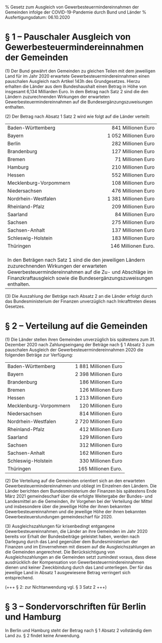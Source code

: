 % Gesetz zum Ausgleich von Gewerbesteuermindereinnahmen der Gemeinden infolge der COVID-19-Pandemie durch Bund und Länder
% Ausfertigungsdatum: 06.10.2020
 
# § 1 – Pauschaler Ausgleich von Gewerbesteuermindereinnahmen der Gemeinden

(1) Der Bund gewährt den Gemeinden zu gleichen Teilen mit dem jeweiligen Land für im Jahr 2020 erwartete Gewerbesteuermindereinnahmen einen pauschalen Ausgleich nach Artikel 143h des Grundgesetzes. Hierzu erhalten die Länder aus dem Bundeshaushalt einen Betrag in Höhe von insgesamt 6,134 Milliarden Euro. In dem Betrag nach Satz 2 sind die den Ländern zuzurechnenden Wirkungen der erwarteten Gewerbesteuermindereinnahmen auf die Bundesergänzungszuweisungen enthalten.

(2) Der Betrag nach Absatz 1 Satz 2 wird wie folgt auf die Länder verteilt:  
  

<table width="100%" style="border: none;">
<colgroup>
<col style="width: 63%" />
<col style="width: 38%" />
</colgroup>
<tbody data-valign="top">
<tr class="odd">
<td style="text-align: left;" data-valign="top" data-charoff="50">Baden-Württemberg</td>
<td style="text-align: right;" data-valign="top" data-charoff="50">841 Millionen Euro</td>
</tr>
<tr class="even">
<td style="text-align: left;" data-valign="top" data-charoff="50">Bayern</td>
<td style="text-align: right;" data-valign="top" data-charoff="50">1 052 Millionen Euro</td>
</tr>
<tr class="odd">
<td style="text-align: left;" data-valign="top" data-charoff="50">Berlin</td>
<td style="text-align: right;" data-valign="top" data-charoff="50">282 Millionen Euro</td>
</tr>
<tr class="even">
<td style="text-align: left;" data-valign="top" data-charoff="50">Brandenburg</td>
<td style="text-align: right;" data-valign="top" data-charoff="50">127 Millionen Euro</td>
</tr>
<tr class="odd">
<td style="text-align: left;" data-valign="top" data-charoff="50">Bremen</td>
<td style="text-align: right;" data-valign="top" data-charoff="50">71 Millionen Euro</td>
</tr>
<tr class="even">
<td style="text-align: left;" data-valign="top" data-charoff="50">Hamburg</td>
<td style="text-align: right;" data-valign="top" data-charoff="50">210 Millionen Euro</td>
</tr>
<tr class="odd">
<td style="text-align: left;" data-valign="top" data-charoff="50">Hessen</td>
<td style="text-align: right;" data-valign="top" data-charoff="50">552 Millionen Euro</td>
</tr>
<tr class="even">
<td style="text-align: left;" data-valign="top" data-charoff="50">Mecklenburg-Vorpommern</td>
<td style="text-align: right;" data-valign="top" data-charoff="50">108 Millionen Euro</td>
</tr>
<tr class="odd">
<td style="text-align: left;" data-valign="top" data-charoff="50">Niedersachsen</td>
<td style="text-align: right;" data-valign="top" data-charoff="50">476 Millionen Euro</td>
</tr>
<tr class="even">
<td style="text-align: left;" data-valign="top" data-charoff="50">Nordrhein-Westfalen</td>
<td style="text-align: right;" data-valign="top" data-charoff="50">1 381 Millionen Euro</td>
</tr>
<tr class="odd">
<td style="text-align: left;" data-valign="top" data-charoff="50">Rheinland-Pfalz</td>
<td style="text-align: right;" data-valign="top" data-charoff="50">209 Millionen Euro</td>
</tr>
<tr class="even">
<td style="text-align: left;" data-valign="top" data-charoff="50">Saarland</td>
<td style="text-align: right;" data-valign="top" data-charoff="50">84 Millionen Euro</td>
</tr>
<tr class="odd">
<td style="text-align: left;" data-valign="top" data-charoff="50">Sachsen</td>
<td style="text-align: right;" data-valign="top" data-charoff="50">275 Millionen Euro</td>
</tr>
<tr class="even">
<td style="text-align: left;" data-valign="top" data-charoff="50">Sachsen-Anhalt</td>
<td style="text-align: right;" data-valign="top" data-charoff="50">137 Millionen Euro</td>
</tr>
<tr class="odd">
<td style="text-align: left;" data-valign="top" data-charoff="50">Schleswig-Holstein</td>
<td style="text-align: right;" data-valign="top" data-charoff="50">183 Millionen Euro</td>
</tr>
<tr class="even">
<td style="text-align: left;" data-valign="top" data-charoff="50">Thüringen</td>
<td style="text-align: right;" data-valign="top" data-charoff="50">146 Millionen Euro.</td>
</tr>
<tr class="odd">
<td colspan="2" style="text-align: left;" data-valign="top" data-charoff="50"><br />
In den Beträgen nach Satz 1 sind die den jeweiligen Ländern zuzurechnenden Wirkungen der erwarteten Gewerbesteuermindereinnahmen auf die Zu- und Abschläge im Finanzkraftausgleich sowie die Bundesergänzungszuweisungen enthalten.</td>
</tr>
</tbody>
</table>

(3) Die Auszahlung der Beträge nach Absatz 2 an die Länder erfolgt durch das Bundesministerium der Finanzen unverzüglich nach Inkrafttreten dieses Gesetzes.

# § 2 – Verteilung auf die Gemeinden

(1) Die Länder stellen ihren Gemeinden unverzüglich bis spätestens zum 31. Dezember 2020 nach Zahlungseingang der Beträge nach § 1 Absatz 3 zum pauschalen Ausgleich der Gewerbesteuermindereinnahmen 2020 die folgenden Beträge zur Verfügung:  
  

|                        |                      |
|:-----------------------|---------------------:|
| Baden-Württemberg      | 1 881 Millionen Euro |
| Bayern                 | 2 398 Millionen Euro |
| Brandenburg            |   186 Millionen Euro |
| Bremen                 |   126 Millionen Euro |
| Hessen                 | 1 213 Millionen Euro |
| Mecklenburg-Vorpommern |   120 Millionen Euro |
| Niedersachsen          |   814 Millionen Euro |
| Nordrhein-Westfalen    | 2 720 Millionen Euro |
| Rheinland-Pfalz        |   412 Millionen Euro |
| Saarland               |   129 Millionen Euro |
| Sachsen                |   312 Millionen Euro |
| Sachsen-Anhalt         |   162 Millionen Euro |
| Schleswig-Holstein     |   330 Millionen Euro |
| Thüringen              |  165 Millionen Euro. |

(2) Die Verteilung auf die Gemeinden orientiert sich an den erwarteten Gewerbesteuermindereinnahmen und obliegt im Einzelnen den Ländern. Die Länder berichten dem Bundesministerium der Finanzen bis spätestens Ende März 2021 gemeindescharf über die erfolgte Weitergabe der Bundes- und Landesmittel an die Gemeinden, ihr Vorgehen bei der Verteilung der Mittel und insbesondere über die jeweilige Höhe der ihnen bekannten Gewerbesteuereinnahmen und die jeweilige Höhe der ihnen bekannten Gewerbesteuerstundungen gemeindescharf für 2020.

(3) Ausgleichszahlungen für krisenbedingt entgangene Gewerbesteuereinnahmen, die Länder an ihre Gemeinden im Jahr 2020 bereits vor Erhalt der Bundesbeiträge geleistet haben, werden nach Darlegung durch das Land gegenüber dem Bundesministerium der Finanzen und im Einvernehmen mit diesem auf die Ausgleichszahlungen an die Gemeinden angerechnet. Die Berücksichtigung von Ausgleichszahlungen an die Gemeinden setzt zumindest voraus, dass diese ausdrücklich der Kompensation von Gewerbesteuermindereinnahmen dienen und keiner Zweckbindung durch das Land unterliegen. Der für das jeweilige Land in Absatz 1 ausgewiesene Betrag verringert sich entsprechend.

(+++ § 2: zur Nichtanwendung vgl. § 3 Satz 2 +++)

# § 3 – Sondervorschriften für Berlin und Hamburg

In Berlin und Hamburg steht der Betrag nach § 1 Absatz 2 vollständig dem Land zu. § 2 findet keine Anwendung.
